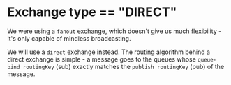 # Exchange type == "DIRECT"

We were using a `fanout` exchange, which doesn't give us much flexibility - it's only capable of mindless broadcasting.

We will use a `direct` exchange instead. The routing algorithm behind a direct exchange is simple - a message goes to the queues whose `queue-bind routingKey` (sub) exactly matches the `publish routingKey` (pub) of the message.
